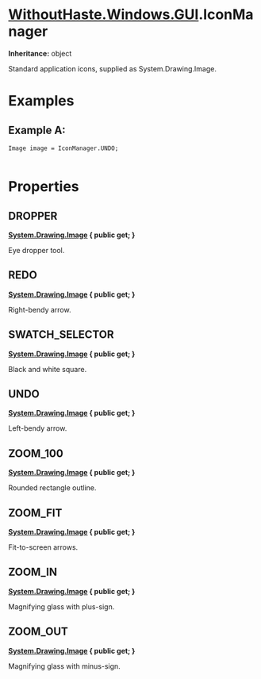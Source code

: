 # [WithoutHaste.Windows.GUI](TableOfContents.WithoutHaste.Windows.GUI.md).IconManager

**Inheritance:** object  

Standard application icons, supplied as System.Drawing.Image.  

# Examples

## Example A:


```
Image image = IconManager.UNDO;
  
```  

# Properties

## DROPPER

**[System.Drawing.Image](https://docs.microsoft.com/en-us/dotnet/api/system.drawing.image) { public get; }**  

Eye dropper tool.  

## REDO

**[System.Drawing.Image](https://docs.microsoft.com/en-us/dotnet/api/system.drawing.image) { public get; }**  

Right-bendy arrow.  

## SWATCH_SELECTOR

**[System.Drawing.Image](https://docs.microsoft.com/en-us/dotnet/api/system.drawing.image) { public get; }**  

Black and white square.  

## UNDO

**[System.Drawing.Image](https://docs.microsoft.com/en-us/dotnet/api/system.drawing.image) { public get; }**  

Left-bendy arrow.  

## ZOOM_100

**[System.Drawing.Image](https://docs.microsoft.com/en-us/dotnet/api/system.drawing.image) { public get; }**  

Rounded rectangle outline.  

## ZOOM_FIT

**[System.Drawing.Image](https://docs.microsoft.com/en-us/dotnet/api/system.drawing.image) { public get; }**  

Fit-to-screen arrows.  

## ZOOM_IN

**[System.Drawing.Image](https://docs.microsoft.com/en-us/dotnet/api/system.drawing.image) { public get; }**  

Magnifying glass with plus-sign.  

## ZOOM_OUT

**[System.Drawing.Image](https://docs.microsoft.com/en-us/dotnet/api/system.drawing.image) { public get; }**  

Magnifying glass with minus-sign.  

